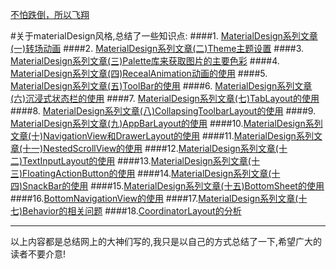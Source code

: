 [不怕跌倒，所以飞翔](http://www.jianshu.com/u/4a99c9554afc)

#关于materialDesign风格,总结了一些知识点:
####1.  [MaterialDesign系列文章(一)转场动画](http://www.jianshu.com/p/26d6250b63d2)
####2.  [MaterialDesign系列文章(二)Theme主题设置](http://www.jianshu.com/p/445c2f4f67b7)
####3.  [MaterialDesign系列文章(三)Palette库来获取图片的主要色彩](http://www.jianshu.com/p/e8b8ac1ae465)
####4.  [MaterialDesign系列文章(四)RecealAnimation动画的使用](http://www.jianshu.com/p/6ed55f9d021b)
####5.  [MaterialDesign系列文章(五)ToolBar的使用](http://www.jianshu.com/p/9880aed8e94e)
####6.  [MaterialDesign系列文章(六)沉浸式状态栏的使用](http://www.jianshu.com/p/202b6fdf9fdf)
####7.  [MaterialDesign系列文章(七)TabLayout的使用](http://www.jianshu.com/p/2eb812e340ab)
####8.  [MaterialDesign系列文章(八)CollapsingToolbarLayout的使用](http://www.jianshu.com/p/63880275e8a3)
####9.  [MaterialDesign系列文章(九)AppBarLayout的使用](http://www.jianshu.com/p/c2029432c54e)
####10.[MaterialDesign系列文章(十)NavigationView和DrawerLayout的使用](http://www.jianshu.com/p/eeb9ee236a25)
####11.[MaterialDesign系列文章(十一)NestedScrollView的使用](http://www.jianshu.com/p/8cb139a10368)
####12.[MaterialDesign系列文章(十二)TextInputLayout的使用](http://www.jianshu.com/p/1d75142011fb)
####13.[MaterialDesign系列文章(十三)FloatingActionButton的使用](http://www.jianshu.com/p/a2759dc61adb)
####14.[MaterialDesign系列文章(十四)SnackBar的使用](http://www.jianshu.com/p/f1749c69c98c)
####15.[MaterialDesign系列文章(十五)BottomSheet的使用](http://www.jianshu.com/p/5fffddc1e97a)
####16.[BottomNavigationView的使用]()
####17.[MaterialDesign系列文章(十七)Behavior的相关问题](http://www.jianshu.com/p/a67c05867f2a)
####18.[CoordinatorLayout的分析](http://www.jianshu.com/p/97206f5973c5---这里看这片文章)

***
以上内容都是总结网上的大神们写的,我只是以自己的方式总结了一下,希望广大的读者不要介意!
